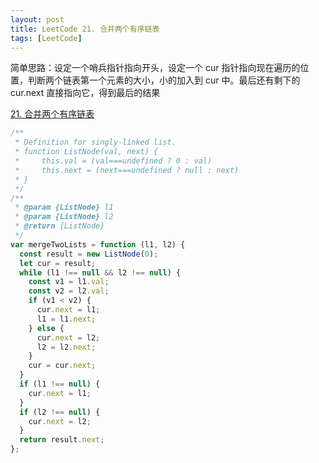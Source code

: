 ```yaml
---
layout: post
title: LeetCode 21. 合并两个有序链表
tags: [LeetCode]
---
```


简单思路：设定一个哨兵指针指向开头，设定一个 cur 指针指向现在遍历的位置，判断两个链表第一个元素的大小，小的加入到 cur 中。最后还有剩下的 cur.next 直接指向它，得到最后的结果

[21. 合并两个有序链表](https://leetcode-cn.com/problems/merge-two-sorted-lists/submissions/)

```js
/**
 * Definition for singly-linked list.
 * function ListNode(val, next) {
 *     this.val = (val===undefined ? 0 : val)
 *     this.next = (next===undefined ? null : next)
 * }
 */
/**
 * @param {ListNode} l1
 * @param {ListNode} l2
 * @return {ListNode}
 */
var mergeTwoLists = function (l1, l2) {
  const result = new ListNode(0);
  let cur = result;
  while (l1 !== null && l2 !== null) {
    const v1 = l1.val;
    const v2 = l2.val;
    if (v1 < v2) {
      cur.next = l1;
      l1 = l1.next;
    } else {
      cur.next = l2;
      l2 = l2.next;
    }
    cur = cur.next;
  }
  if (l1 !== null) {
    cur.next = l1;
  }
  if (l2 !== null) {
    cur.next = l2;
  }
  return result.next;
};
```
